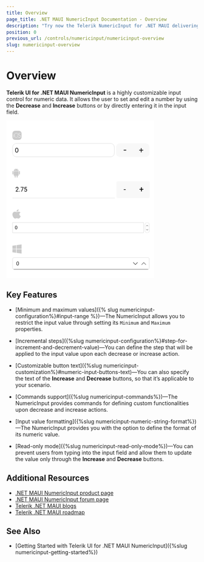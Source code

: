 ```yaml
---
title: Overview
page_title: .NET MAUI NumericInput Documentation - Overview
description: "Try now the Telerik NumericInput for .NET MAUI delivering a set of options for customizing numeric input values."
position: 0
previous_url: /controls/numericinput/numericinput-overview
slug: numericinput-overview
---
```


# Overview

**Telerik UI for .NET MAUI NumericInput** is a highly customizable input control for numeric data. It allows the user to set and edit a number by using the **Decrease** and **Increase** buttons or by directly entering it in the input field.

![NumericInput Overview](images/numericinput_overview.png "NumericInput Overview")

## Key Features

* [Minimum and maximum values]({% slug numericinput-configuration%}#input-range %})&mdash;The NumericInput allows you to restrict the input value through setting its `Minimum` and `Maximum` properties.

* [Incremental steps]({%slug numericinput-configuration%}#step-for-increment-and-decrement-value)&mdash;You can define the step that will be applied to the input value upon each decrease or increase action.

* [Customizable button text]({%slug numericinput-customization%}#numeric-input-buttons-text)&mdash;You can also specify the text of the **Increase** and **Decrease** buttons, so that it’s applicable to your scenario.

* [Commands support]({%slug numericinput-commands%})&mdash;The NumericInput provides commands for defining custom functionalities upon decrease and increase actions.

* [Input value formatting]({%slug numericinput-numeric-string-format%})&mdash;The NumericInput provides you with the option to define the format of its numeric value.

* [Read-only mode]({%slug numericinput-read-only-mode%})&mdash;You can prevent users from typing into the input field and allow them to update the value only through the **Increase** and **Decrease** buttons.

## Additional Resources

- [.NET MAUI NumericInput product page](https://www.telerik.com/maui-ui/numericinput)
- [.NET MAUI NumericInput forum page](https://www.telerik.com/forums/maui?tagId=1830)
- [Telerik .NET MAUI blogs](https://www.telerik.com/blogs/tag/.net-maui)
- [Telerik .NET MAUI roadmap](https://www.telerik.com/support/whats-new/maui-ui/roadmap)

## See Also

- [Getting Started with Telerik UI for .NET MAUI NumericInput]({%slug numericinput-getting-started%})

